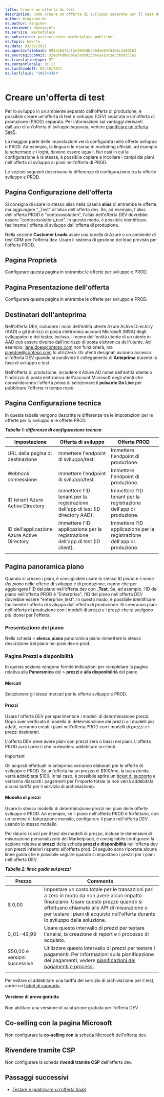 ```yaml
---
title: Creare un'offerta di test
description: Come creare un'offerta di sviluppo separata per il test dell'offerta di produzione nel programma Commercial Marketplace nel centro per i partner Microsoft.
author: mingshen-ms
ms.author: mingshen
ms.reviewer: dannyevers
ms.service: marketplace
ms.subservice: partnercenter-marketplace-publisher
ms.topic: how-to
ms.date: 03/25/2021
ms.openlocfilehash: 893d38d7dcf2ef0910bc46d3e9bfd168c2a89162
ms.sourcegitcommit: 32e0fedb80b5a5ed0d2336cea18c3ec3b5015ca1
ms.translationtype: MT
ms.contentlocale: it-IT
ms.lasthandoff: 03/30/2021
ms.locfileid: "105543364"
---
```

# <a name="create-a-test-offer"></a>Creare un'offerta di test

Per lo sviluppo in un ambiente separato dall'offerta di produzione, è possibile creare un'offerta di test e sviluppo (DEV) separata e un'offerta di produzione (PROD) separata. Per informazioni sui vantaggi derivanti dall'uso di un'offerta di sviluppo separata, vedere [pianificare un'offerta SaaS](plan-saas-offer.md#test-offer).

La maggior parte delle impostazioni verrà configurata nelle offerte sviluppo e PROD. Ad esempio, la lingua e le risorse di marketing ufficiali, ad esempio le schermate e i loghi, devono essere uguali. Nei casi in cui la configurazione è la stessa, è possibile copiare e incollare i campi dai piani nell'offerta di sviluppo ai piani nell'offerta di PROD.

Le sezioni seguenti descrivono le differenze di configurazione tra le offerte sviluppo e PROD.

## <a name="offer-setup-page"></a>Pagina Configurazione dell'offerta

Si consiglia di usare lo stesso alias nella casella **alias** di entrambe le offerte, ma aggiungere "_Test" all'alias dell'offerta dev. Se, ad esempio, l'alias dell'offerta PROD è "contososolution", l'alias dell'offerta DEV dovrebbe essere "contososolution_test". In questo modo, è possibile identificare facilmente l'offerta di sviluppo dall'offerta di produzione.

Nella sezione **Customer Leads** usare una tabella di Azure o un ambiente di test CRM per l'offerta dev. Usare il sistema di gestione dei lead previsto per l'offerta PROD.

## <a name="properties-page"></a>Pagina Proprietà

Configurare questa pagina in entrambe le offerte per sviluppo e PROD.

## <a name="offer-listing-page"></a>Pagina Presentazione dell'offerta

Configurare questa pagina in entrambe le offerte per sviluppo e PROD.

## <a name="preview-audience"></a>Destinatari dell'anteprima

Nell'offerta DEV, includere i nomi dell'entità utente Azure Active Directory (AAD) o gli indirizzi di posta elettronica account Microsoft (MSA) degli sviluppatori e dei tester, incluso. Il nome dell'entità utente di un utente in AAD può essere diverso dall'indirizzo di posta elettronica dell'utente. Ad esempio, jane.doe@contoso.com non funzionerà, ma janedoe@contoso.com lo utilizzerà. Gli utenti designati avranno accesso all'offerta DEV quando si condivide il collegamento di **Anteprima** durante la fase di sviluppo e test.

Nell'offerta di produzione, includere il Azure AD nome dell'entità utente o l'indirizzo di posta elettronica dell'account Microsoft degli utenti che convalideranno l'offerta prima di selezionare il **pulsante Go Live** per pubblicare l'offerta in tempo reale.

## <a name="technical-configuration-page"></a>Pagina Configurazione tecnica

In questa tabella vengono descritte le differenze tra le impostazioni per le offerte per lo sviluppo e le offerte PROD.

***Tabella 1: differenze di configurazione tecnica***

| Impostazione | Offerta di sviluppo | Offerta PROD |
| ------------ | ------------- | ------------- |
| URL della pagina di destinazione | Immettere l'endpoint di sviluppo/test. | Immettere l'endpoint di produzione. |
| Webhook connessione | Immettere l'endpoint di sviluppo/test. | Immettere l'endpoint di produzione. |
| ID tenant Azure Active Directory | Immettere l'ID tenant per la registrazione dell'app di test (ID directory AAD). | Immettere l'ID tenant per la registrazione dell'app di produzione. |
| ID dell'applicazione Azure Active Directory | Immettere l'ID applicazione per la registrazione dell'app di test (ID client). | Immettere l'ID applicazione per la registrazione dell'app di produzione. |
||||

## <a name="plan-overview-page"></a>Pagina panoramica piano

Quando si creano i piani, è consigliabile usare lo stesso _ID piano_ e il _nome del piano_ nelle offerte di sviluppo e di produzione, tranne che per aggiungere l'ID del piano nell'offerta dev con **_Test**. Se, ad esempio, l'ID del piano nell'offerta PROD è "Enterprise", l'ID del piano nell'offerta DEV dovrebbe essere "enterprise_test". In questo modo, è possibile identificare facilmente l'offerta di sviluppo dall'offerta di produzione. Si creeranno piani nell'offerta di produzione con i modelli di prezzi e i prezzi che si scelgono più idonei per l'offerta.

### <a name="plan-listing"></a>Presentazione del piano

Nella scheda   >  **elenco piano** panoramica piano immettere la stessa descrizione del piano nei piani dev e prod.

### <a name="pricing-and-availability-page"></a>Pagina Prezzi e disponibilità

In questa sezione vengono fornite indicazioni per completare la pagina relativa alla **Panoramica** dei  >  **prezzi e alla disponibilità** del piano.

#### <a name="markets"></a>Mercati

Selezionare gli stessi mercati per le offerte sviluppo e PROD.

#### <a name="pricing"></a>Prezzi

Usare l'offerta DEV per sperimentare i modelli di determinazione prezzi. Dopo aver verificato il modello di determinazione dei prezzi o i modelli più adatti, verranno creati i piani nell'offerta PROD con i modelli di prezzi e i prezzi desiderati.

L'offerta DEV deve avere piani con prezzi zero o bassi nei piani. L'offerta PROD avrà i prezzi che si desidera addebitare ai clienti.

> [!IMPORTANT]
> Gli acquisti effettuati in anteprima verranno elaborati per le offerte di sviluppo e PROD. Se un'offerta ha un prezzo di $100/mo, la tua azienda verrà addebitata $100. In tal caso, è possibile aprire un [ticket di supporto](support.md) e verranno rilasciati i pagamenti per l'importo totale (e non verrà addebitata alcuna tariffa per il servizio di archiviazione).

#### <a name="pricing-model"></a>Modello di prezzi

Usare lo stesso modello di determinazione prezzi nei piani delle offerte sviluppo e PROD. Ad esempio, se il piano nell'offerta PROD è forfettario, con un termine di fatturazione mensile, configurare il piano nell'offerta DEV usando lo stesso modello.

Per ridurre i costi per il test dei modelli di prezzo, incluse le dimensioni di misurazione personalizzate del Marketplace, è consigliabile configurare la sezione relativa ai **prezzi** della scheda **prezzi e disponibilità** nell'offerta dev con prezzi inferiori rispetto all'offerta prod. Di seguito sono riportate alcune linee guida che è possibile seguire quando si impostano i prezzi per i piani nell'offerta DEV.

***Tabella 2: linee guida sui prezzi***

| Prezzo | Commento |
| ------------ | ------------- |
| $ 0,00 | Impostare un costo totale per le transazioni pari a zero in modo da non avere alcun impatto finanziario. Usare questo prezzo quando si effettuano chiamate alle API di misurazione o per testare i piani di acquisto nell'offerta durante lo sviluppo della soluzione. |
| $0,01-$49,99 | Usare questo intervallo di prezzi per testare l'analisi, la creazione di report e il processo di acquisto. |
| $50,00 e versioni successive | Utilizzare questo intervallo di prezzi per testare i pagamenti. Per informazioni sulla pianificazione dei pagamenti, vedere [pianificazioni dei pagamenti e processi](/partner-center/payout-policy-details). |
|||

Per evitare di addebitare una tariffa del servizio di archiviazione per il test, aprire un [ticket di supporto](support.md).

#### <a name="free-trial"></a>Versione di prova gratuita

Non abilitare una versione di valutazione gratuita per l'offerta DEV.

## <a name="co-sell-with-microsoft-page"></a>Co-selling con la pagina Microsoft

Non configurare la **co-selling con** la scheda Microsoft dell'offerta dev.

## <a name="resell-through-csps"></a>Rivendere tramite CSP

Non configurare la scheda **rivendi tramite CSP** dell'offerta dev.

## <a name="next-steps"></a>Passaggi successivi

- [Testare e pubblicare un'offerta SaaS](test-publish-saas-offer.md)
